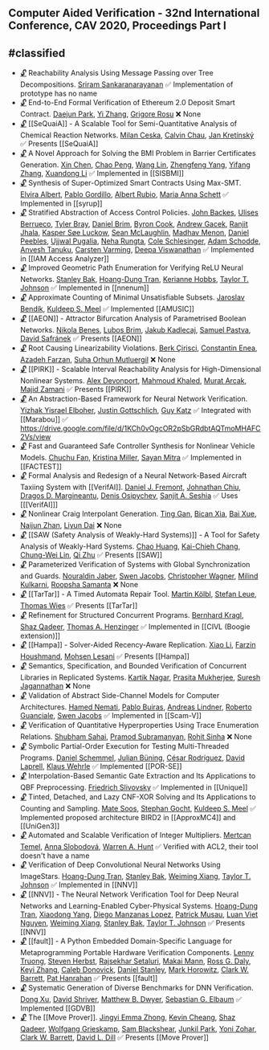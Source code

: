 ## Computer Aided Verification - 32nd International Conference, CAV 2020, Proceedings Part I
#classified
---
-	[🔓](https://doi.org/10.1007/978-3-030-53288-8_30) Reachability Analysis Using Message Passing over Tree Decompositions.
	[Sriram Sankaranarayanan](https://dblp.org/pid/82/1542.html)
	✅ Implementation of prototype has no name
-	[🔓](https://doi.org/10.1007/978-3-030-53288-8_8) End-to-End Formal Verification of Ethereum 2.0 Deposit Smart Contract.
	[Daejun Park](https://dblp.org/pid/152/3639-1.html), [Yi Zhang](https://dblp.org/pid/64/6544.html), [Grigore Rosu](https://dblp.org/pid/r/GrigoreRosu.html)
	❌ None
-	[🔓](https://doi.org/10.1007/978-3-030-53288-8_32) [[SeQuaiA]] - A Scalable Tool for Semi-Quantitative Analysis of Chemical Reaction Networks.
	[Milan Ceska](https://dblp.org/pid/213/3728.html), [Calvin Chau](https://dblp.org/pid/269/9591.html), [Jan Kretínský](https://dblp.org/pid/95/6511.html)
	✅ Presents [[SeQuaiA]]
-	[🔓](https://doi.org/10.1007/978-3-030-53288-8_29) A Novel Approach for Solving the BMI Problem in Barrier Certificates Generation.
	[Xin Chen](https://dblp.org/pid/24/1518-27.html), [Chao Peng](https://dblp.org/pid/85/6436.html), [Wang Lin](https://dblp.org/pid/36/5376.html), [Zhengfeng Yang](https://dblp.org/pid/68/3884.html), [Yifang Zhang](https://dblp.org/pid/227/1124.html), [Xuandong Li](https://dblp.org/pid/76/5446.html)
	✅ Implemented in [[SISBMI]]
-	[🔓](https://doi.org/10.1007/978-3-030-53288-8_10) Synthesis of Super-Optimized Smart Contracts Using Max-SMT.
	[Elvira Albert](https://dblp.org/pid/a/ElviraAlbert.html), [Pablo Gordillo](https://dblp.org/pid/167/4507.html), [Albert Rubio](https://dblp.org/pid/29/6684.html), [Maria Anna Schett](https://dblp.org/pid/185/2487.html)
	✅ Implemented in [[syrup]]
-	[🔓](https://doi.org/10.1007/978-3-030-53288-8_9) Stratified Abstraction of Access Control Policies.
	[John Backes](https://dblp.org/pid/97/8857.html), [Ulises Berrueco](https://dblp.org/pid/269/9629.html), [Tyler Bray](https://dblp.org/pid/269/9691.html), [Daniel Brim](https://dblp.org/pid/269/9566.html), [Byron Cook](https://dblp.org/pid/36/113.html), [Andrew Gacek](https://dblp.org/pid/84/6151.html), [Ranjit Jhala](https://dblp.org/pid/47/4244.html), [Kasper Søe Luckow](https://dblp.org/pid/13/11526.html), [Sean McLaughlin](https://dblp.org/pid/66/5402.html), [Madhav Menon](https://dblp.org/pid/159/9350.html), [Daniel Peebles](https://dblp.org/pid/79/6508.html), [Ujjwal Pugalia](https://dblp.org/pid/269/9487.html), [Neha Rungta](https://dblp.org/pid/66/4832.html), [Cole Schlesinger](https://dblp.org/pid/31/10028.html), [Adam Schodde](https://dblp.org/pid/269/9505.html), [Anvesh Tanuku](https://dblp.org/pid/269/9587.html), [Carsten Varming](https://dblp.org/pid/29/2675.html), [Deepa Viswanathan](https://dblp.org/pid/19/1723.html)
	✅ Implemented in [[IAM Access Analyzer]]
-	[🔓](https://doi.org/10.1007/978-3-030-53288-8_4) Improved Geometric Path Enumeration for Verifying ReLU Neural Networks.
	[Stanley Bak](https://dblp.org/pid/16/7787.html), [Hoang-Dung Tran](https://dblp.org/pid/160/7295.html), [Kerianne Hobbs](https://dblp.org/pid/200/8219.html), [Taylor T. Johnson](https://dblp.org/pid/96/11505.html)
	✅ Implemented in [[nnenum]]
-	[🔓](https://doi.org/10.1007/978-3-030-53288-8_21) Approximate Counting of Minimal Unsatisfiable Subsets.
	[Jaroslav Bendík](https://dblp.org/pid/181/7743.html), [Kuldeep S. Meel](https://dblp.org/pid/129/1623.html)
	✅ Implemented [[AMUSIC]]
-	[🔓](https://doi.org/10.1007/978-3-030-53288-8_28) [[AEON]] - Attractor Bifurcation Analysis of Parametrised Boolean Networks.
	[Nikola Benes](https://dblp.org/pid/71/1110.html), [Lubos Brim](https://dblp.org/pid/92/3060.html), [Jakub Kadlecaj](https://dblp.org/pid/269/9668.html), [Samuel Pastva](https://dblp.org/pid/167/4487.html), [David Safránek](https://dblp.org/pid/86/2438.html)
	✅ Presents [[AEON]]
-	[🔓](https://doi.org/10.1007/978-3-030-53288-8_17) Root Causing Linearizability Violations.
	[Berk Çirisci](https://dblp.org/pid/217/2770.html), [Constantin Enea](https://dblp.org/pid/72/2839.html), [Azadeh Farzan](https://dblp.org/pid/89/148.html), [Suha Orhun Mutluergil](https://dblp.org/pid/170/4198.html)
	❌ None
-	[🔓](https://doi.org/10.1007/978-3-030-53288-8_27) [[PIRK]] - Scalable Interval Reachability Analysis for High-Dimensional Nonlinear Systems.
	[Alex Devonport](https://dblp.org/pid/236/4995.html), [Mahmoud Khaled](https://dblp.org/pid/153/9945.html), [Murat Arcak](https://dblp.org/pid/94/6666.html), [Majid Zamani](https://dblp.org/pid/34/9188.html)
	✅ Presents [[PIRK]]
-	[🔓](https://doi.org/10.1007/978-3-030-53288-8_3) An Abstraction-Based Framework for Neural Network Verification.
	[Yizhak Yisrael Elboher](https://dblp.org/pid/251/9586.html), [Justin Gottschlich](https://dblp.org/pid/56/2013.html), [Guy Katz](https://dblp.org/pid/23/10321.html)
	✅ Integrated with [[Marabou]]
	✅ https://drive.google.com/file/d/1KCh0vOgcOR2pSbGRdbtAQTmoMHAFC2Vs/view
-	[🔓](https://doi.org/10.1007/978-3-030-53288-8_31) Fast and Guaranteed Safe Controller Synthesis for Nonlinear Vehicle Models.
	[Chuchu Fan](https://dblp.org/pid/127/1756.html), [Kristina Miller](https://dblp.org/pid/269/9725.html), [Sayan Mitra](https://dblp.org/pid/07/3797.html)
	✅ Implemented in [[FACTEST]]
-	[🔓](https://doi.org/10.1007/978-3-030-53288-8_6) Formal Analysis and Redesign of a Neural Network-Based Aircraft Taxiing System with [[VerifAI]].
	[Daniel J. Fremont](https://dblp.org/pid/144/7602.html), [Johnathan Chiu](https://dblp.org/pid/249/2928.html), [Dragos D. Margineantu](https://dblp.org/pid/34/5356.html), [Denis Osipychev](https://dblp.org/pid/202/5662.html), [Sanjit A. Seshia](https://dblp.org/pid/s/SanjitASeshia.html)
	✅ Uses [[[VerifAI]]]
-	[🔓](https://doi.org/10.1007/978-3-030-53288-8_20) Nonlinear Craig Interpolant Generation.
	[Ting Gan](https://dblp.org/pid/50/5083.html), [Bican Xia](https://dblp.org/pid/07/587.html), [Bai Xue](https://dblp.org/pid/74/2716-1.html), [Naijun Zhan](https://dblp.org/pid/63/1911.html), [Liyun Dai](https://dblp.org/pid/08/10346.html)
	❌ None
-	[🔓](https://doi.org/10.1007/978-3-030-53288-8_26) [[SAW (Safety Analysis of Weakly-Hard Systems)]] - A Tool for Safety Analysis of Weakly-Hard Systems.
	[Chao Huang](https://dblp.org/pid/18/4087.html), [Kai-Chieh Chang](https://dblp.org/pid/199/8216.html), [Chung-Wei Lin](https://dblp.org/pid/87/11.html), [Qi Zhu](https://dblp.org/pid/66/5923-2.html)
	✅ Presents [[SAW]]
-	[🔓](https://doi.org/10.1007/978-3-030-53288-8_15) Parameterized Verification of Systems with Global Synchronization and Guards.
	[Nouraldin Jaber](https://dblp.org/pid/194/4203.html), [Swen Jacobs](https://dblp.org/pid/73/6880.html), [Christopher Wagner](https://dblp.org/pid/59/6876.html), [Milind Kulkarni](https://dblp.org/pid/47/1003.html), [Roopsha Samanta](https://dblp.org/pid/78/7445.html)
	❌ None
-	[🔓](https://doi.org/10.1007/978-3-030-53288-8_25) [[TarTar]] - A Timed Automata Repair Tool.
	[Martin Kölbl](https://dblp.org/pid/221/1706.html), [Stefan Leue](https://dblp.org/pid/20/6822.html), [Thomas Wies](https://dblp.org/pid/23/5398.html)
	✅ Presents [[TarTar]]
-	[🔓](https://doi.org/10.1007/978-3-030-53288-8_14) Refinement for Structured Concurrent Programs.
	[Bernhard Kragl](https://dblp.org/pid/138/6924.html), [Shaz Qadeer](https://dblp.org/pid/q/ShazQadeer.html), [Thomas A. Henzinger](https://dblp.org/pid/h/ThomasAHenzinger.html)
	✅ Implemented in [[CIVL (Boogie extension)]]
-	[🔓](https://doi.org/10.1007/978-3-030-53288-8_16) [[Hampa]] - Solver-Aided Recency-Aware Replication.
	[Xiao Li](https://dblp.org/pid/66/2069.html), [Farzin Houshmand](https://dblp.org/pid/232/9988.html), [Mohsen Lesani](https://dblp.org/pid/82/2603.html)
	✅ Presents [[Hampa]]
-	[🔓](https://doi.org/10.1007/978-3-030-53288-8_13) Semantics, Specification, and Bounded Verification of Concurrent Libraries in Replicated Systems.
	[Kartik Nagar](https://dblp.org/pid/120/1805.html), [Prasita Mukherjee](https://dblp.org/pid/263/6983.html), [Suresh Jagannathan](https://dblp.org/pid/j/SJagannathan.html)
	❌ None
-	[🔓](https://doi.org/10.1007/978-3-030-53288-8_12) Validation of Abstract Side-Channel Models for Computer Architectures.
	[Hamed Nemati](https://dblp.org/pid/127/4008.html), [Pablo Buiras](https://dblp.org/pid/07/7975.html), [Andreas Lindner](https://dblp.org/pid/28/610.html), [Roberto Guanciale](https://dblp.org/pid/12/5314.html), [Swen Jacobs](https://dblp.org/pid/73/6880.html)
	✅ Implemented in [[Scam-V]]
-	[🔓](https://doi.org/10.1007/978-3-030-53288-8_11) Verification of Quantitative Hyperproperties Using Trace Enumeration Relations.
	[Shubham Sahai](https://dblp.org/pid/170/7496.html), [Pramod Subramanyan](https://dblp.org/pid/27/8110.html), [Rohit Sinha](https://dblp.org/pid/04/4646-1.html)
	❌ None
-	[🔓](https://doi.org/10.1007/978-3-030-53288-8_18) Symbolic Partial-Order Execution for Testing Multi-Threaded Programs.
	[Daniel Schemmel](https://dblp.org/pid/119/0975.html), [Julian Büning](https://dblp.org/pid/223/5126.html), [César Rodríguez](https://dblp.org/pid/74/9958.html), [David Laprell](https://dblp.org/pid/265/5614.html), [Klaus Wehrle](https://dblp.org/pid/w/KlausWehrle.html)
	✅ Implemented [[POR-SE]]
-	[🔓](https://doi.org/10.1007/978-3-030-53288-8_24) Interpolation-Based Semantic Gate Extraction and Its Applications to QBF Preprocessing.
	[Friedrich Slivovsky](https://dblp.org/pid/55/10962.html)
	✅ Implemented in [[Unique]]
-	[🔓](https://doi.org/10.1007/978-3-030-53288-8_22) Tinted, Detached, and Lazy CNF-XOR Solving and Its Applications to Counting and Sampling.
	[Mate Soos](https://dblp.org/pid/32/7137.html), [Stephan Gocht](https://dblp.org/pid/205/6044.html), [Kuldeep S. Meel](https://dblp.org/pid/129/1623.html)
	✅ Implemented proposed architecture BIRD2 in [[ApproxMC4]] and [[UniGen3]]
-	[🔓](https://doi.org/10.1007/978-3-030-53288-8_23) Automated and Scalable Verification of Integer Multipliers.
	[Mertcan Temel](https://dblp.org/pid/269/9779.html), [Anna Slobodová](https://dblp.org/pid/34/5435.html), [Warren A. Hunt](https://dblp.org/pid/09/7554.html)
	✅ Verified with ACL2, their tool doesn't have a name
-	[🔓](https://doi.org/10.1007/978-3-030-53288-8_2) Verification of Deep Convolutional Neural Networks Using ImageStars.
	[Hoang-Dung Tran](https://dblp.org/pid/160/7295.html), [Stanley Bak](https://dblp.org/pid/16/7787.html), [Weiming Xiang](https://dblp.org/pid/72/5686.html), [Taylor T. Johnson](https://dblp.org/pid/96/11505.html)
	✅ Implemented in [[NNV]]
-	[🔓](https://doi.org/10.1007/978-3-030-53288-8_1) [[NNV]] - The Neural Network Verification Tool for Deep Neural Networks and Learning-Enabled Cyber-Physical Systems.
	[Hoang-Dung Tran](https://dblp.org/pid/160/7295.html), [Xiaodong Yang](https://dblp.org/pid/19/1551.html), [Diego Manzanas Lopez](https://dblp.org/pid/215/3580.html), [Patrick Musau](https://dblp.org/pid/215/3389.html), [Luan Viet Nguyen](https://dblp.org/pid/144/7613.html), [Weiming Xiang](https://dblp.org/pid/72/5686.html), [Stanley Bak](https://dblp.org/pid/16/7787.html), [Taylor T. Johnson](https://dblp.org/pid/96/11505.html)
	✅ Presents [[NNV]]
-	[🔓](https://doi.org/10.1007/978-3-030-53288-8_19) [[fault]] - A Python Embedded Domain-Specific Language for Metaprogramming Portable Hardware Verification Components.
	[Lenny Truong](https://dblp.org/pid/173/8194.html), [Steven Herbst](https://dblp.org/pid/164/5403.html), [Rajsekhar Setaluri](https://dblp.org/pid/148/6519.html), [Makai Mann](https://dblp.org/pid/233/0746.html), [Ross G. Daly](https://dblp.org/pid/149/0146.html), [Keyi Zhang](https://dblp.org/pid/164/6584.html), [Caleb Donovick](https://dblp.org/pid/160/0667.html), [Daniel Stanley](https://dblp.org/pid/253/7515.html), [Mark Horowitz](https://dblp.org/pid/h/MarkHorowitz.html), [Clark W. Barrett](https://dblp.org/pid/b/ClarkWBarrett.html), [Pat Hanrahan](https://dblp.org/pid/h/PatHanrahan.html)
	✅ Presents [[fault]]
-	[🔓](https://doi.org/10.1007/978-3-030-53288-8_5) Systematic Generation of Diverse Benchmarks for DNN Verification.
	[Dong Xu](https://dblp.org/pid/09/3493.html), [David Shriver](https://dblp.org/pid/202/8415.html), [Matthew B. Dwyer](https://dblp.org/pid/d/MatthewBDwyer.html), [Sebastian G. Elbaum](https://dblp.org/pid/e/SebastianGElbaum.html)
	✅ Implemented [[GDVB]]
-	[🔓](https://doi.org/10.1007/978-3-030-53288-8_7) The [[Move Prover]].
	[Jingyi Emma Zhong](https://dblp.org/pid/269/9589.html), [Kevin Cheang](https://dblp.org/pid/239/0135.html), [Shaz Qadeer](https://dblp.org/pid/q/ShazQadeer.html), [Wolfgang Grieskamp](https://dblp.org/pid/g/WolfgangGrieskamp.html), [Sam Blackshear](https://dblp.org/pid/86/8008.html), [Junkil Park](https://dblp.org/pid/02/8785.html), [Yoni Zohar](https://dblp.org/pid/147/6088.html), [Clark W. Barrett](https://dblp.org/pid/b/ClarkWBarrett.html), [David L. Dill](https://dblp.org/pid/d/DavidLDill.html)
	✅ Presents [[Move Prover]]
